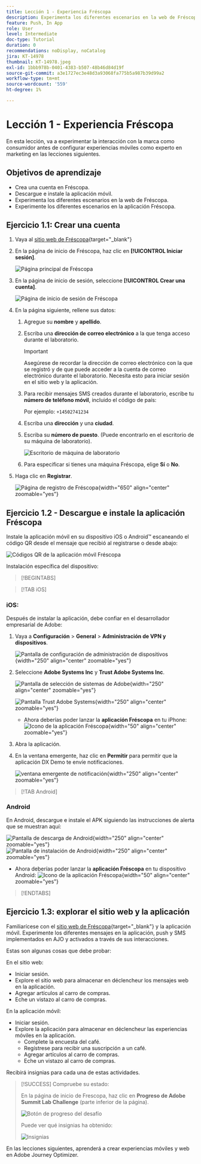 ```yaml
---
title: Lección 1 - Experiencia Fréscopa
description: Experimenta los diferentes escenarios en la web de Fréscopa.
feature: Push, In App
role: User
level: Intermediate
doc-type: Tutorial
duration: 0
recommendations: noDisplay, noCatalog
jira: KT-14978
thumbnail: KT-14978.jpeg
exl-id: 1bbb978b-0401-4383-b507-48b46d84d19f
source-git-commit: a3e1727ec3e48d3a93068fa775b5a987b39d99a2
workflow-type: tm+mt
source-wordcount: '559'
ht-degree: 1%

---
```


# Lección 1 - Experiencia Fréscopa

En esta lección, va a experimentar la interacción con la marca como consumidor antes de configurar experiencias móviles como experto en marketing en las lecciones siguientes.

## Objetivos de aprendizaje

* Crea una cuenta en Fréscopa.
* Descargue e instale la aplicación móvil.
* Experimenta los diferentes escenarios en la web de Fréscopa.
* Experimente los diferentes escenarios en la aplicación Fréscopa.

## Ejercicio 1.1: Crear una cuenta

1. Vaya al [sitio web de Fréscopa](https://dsn.adobe.com/p/adobe-summit-2024?token=eyJhbGciOiJIUzI1NiIsInR5cCI6IkpXVCJ9.eyJpZCI6ImFub255bW91cyIsImVtYWlsIjoiYW5vbnltb3VzQGFkb2JlLmNvbSIsImlzc3VlciI6InNoYXJlZC1saW5rIiwiYXJnb24iOnsiYWNjZXNzIjoicmVhZC1wcm9qZWN0IiwicHJvamVjdElkIjoiYWRvYmUtc3VtbWl0LTIwMjQifSwiaWF0IjoxNzEwNTI0MTIwLCJleHAiOjE3MTIzMzg1MjB9.q2uGVst6HjJw8SCWl-3pViNzepkdGnNCvGqZnbbkTsY){target="_blank"}

1. En la página de inicio de Fréscopa, haz clic en **[!UICONTROL Iniciar sesión]**.

   ![Página principal de Fréscopa](/help/summit-lab-2024/l820-lab-workbook/assets/1-1-1-frescopa-homepage.png "Página principal de Fréscopa")

1. En la página de inicio de sesión, seleccione **[!UICONTROL Crear una cuenta]**.

   ![Página de inicio de sesión de Fréscopa](/help/summit-lab-2024/l820-lab-workbook/assets/1-1-2-frescopa-sign-in-page.png "Inicio de sesión de Fréscopa")

1. En la página siguiente, rellene sus datos:

   1. Agregue su **nombre** y **apellido**.

   1. Escriba una **dirección de correo electrónico** a la que tenga acceso durante el laboratorio.

      >[!IMPORTANT]
      > Asegúrese de recordar la dirección de correo electrónico con la que se registró y de que puede acceder a la cuenta de correo electrónico durante el laboratorio. Necesita esto para iniciar sesión en el sitio web y la aplicación.

   1. Para recibir mensajes SMS creados durante el laboratorio, escribe tu **número de teléfono móvil**, incluido el código de país:

      Por ejemplo: `+14502741234`

   1. Escriba una **dirección** y una **ciudad**.

   1. Escriba su **número de puesto**. (Puede encontrarlo en el escritorio de su máquina de laboratorio).

      ![Escritorio de máquina de laboratorio](/help/summit-lab-2024/l820-lab-workbook/assets/locate-seat-number.png)

   1. Para especificar si tienes una máquina Fréscopa, elige **Sí** o **No**.

1. Haga clic en **Registrar**.

   ![Página de registro de Fréscopa](/help/summit-lab-2024/l820-lab-workbook/assets/1-1-3-frescopa-registration-page.png){width="650" align="center" zoomable="yes"}

## Ejercicio 1.2 - Descargue e instale la aplicación Fréscopa

Instale la aplicación móvil en su dispositivo iOS o Android™ escaneando el código QR desde el mensaje que recibió al registrarse o desde abajo:

![Códigos QR de la aplicación móvil Fréscopa](/help/summit-lab-2024/l820-lab-workbook/assets/1-2-1-qr-codes.png "Códigos QR de la aplicación móvil Fréscopa")

Instalación específica del dispositivo:

>[!BEGINTABS]

>[!TAB iOS]

### iOS:

Después de instalar la aplicación, debe confiar en el desarrollador empresarial de Adobe:

1. Vaya a **Configuración** > **General** > **Administración de VPN y dispositivos**.

   ![Pantalla de configuración de administración de dispositivos](/help/summit-lab-2024/l820-lab-workbook/assets/1-2-2-device-management-screen.PNG "Pantalla de configuración de administración de dispositivos"){width="250" align="center" zoomable="yes"}

1. Seleccione **Adobe Systems Inc** y **Trust Adobe Systems Inc**.

   ![Pantalla de selección de sistemas de Adobe](/help/summit-lab-2024/l820-lab-workbook/assets/1-2-3-adobe-systems.PNG "Pantalla de selección de sistemas de Adobe"){width="250" align="center" zoomable="yes"}
   <br>

   ![Pantalla Trust Adobe Systems](/help/summit-lab-2024/l820-lab-workbook/assets/1-2-4-trust-adobe.PNG){width="250" align="center" zoomable="yes"}

   * Ahora deberías poder lanzar la **aplicación Fréscopa** en tu iPhone: ![Icono de la aplicación Fréscopa](/help/summit-lab-2024/l820-lab-workbook/assets/1-2-app-icon.png){width="50" align="center" zoomable="yes"}


1. Abra la aplicación.

1. En la ventana emergente, haz clic en **Permitir** para permitir que la aplicación DX Demo te envíe notificaciones.

   ![ventana emergente de notificación](/help/summit-lab-2024/l820-lab-workbook/assets/1-2-allow-notifications.png){width="250" align="center" zoomable="yes"}

>[!TAB Android]

### Android

En Android, descargue e instale el APK siguiendo las instrucciones de alerta que se muestran aquí:

![Pantalla de descarga de Android](/help/summit-lab-2024/l820-lab-workbook/assets/1-2-5-android-download.jpg "Pantalla de descarga de Android"){width="250" align="center" zoomable="yes"}
<br>
![Pantalla de instalación de Android](/help/summit-lab-2024/l820-lab-workbook/assets/1-2-6-android-installation.jpg){width="250" align="center" zoomable="yes"}

* Ahora deberías poder lanzar la **aplicación Fréscopa** en tu dispositivo Android: ![Icono de la aplicación Fréscopa](/help/summit-lab-2024/l820-lab-workbook/assets/1-2-app-icon.png){width="50" align="center" zoomable="yes"}

>[!ENDTABS]

## Ejercicio 1.3: explorar el sitio web y la aplicación

Familiarícese con el [sitio web de Fréscopa](https://dsn.adobe.com/p/adobe-summit-2024?token=eyJhbGciOiJIUzI1NiIsInR5cCI6IkpXVCJ9.eyJpZCI6ImFub255bW91cyIsImVtYWlsIjoiYW5vbnltb3VzQGFkb2JlLmNvbSIsImlzc3VlciI6InNoYXJlZC1saW5rIiwiYXJnb24iOnsiYWNjZXNzIjoicmVhZC1wcm9qZWN0IiwicHJvamVjdElkIjoiYWRvYmUtc3VtbWl0LTIwMjQifSwiaWF0IjoxNzEwNTI0MTIwLCJleHAiOjE3MTIzMzg1MjB9.q2uGVst6HjJw8SCWl-3pViNzepkdGnNCvGqZnbbkTsY){target="_blank"} y la aplicación móvil. Experimente los diferentes mensajes en la aplicación, push y SMS implementados en AJO y activados a través de sus interacciones.

Estas son algunas cosas que debe probar:

En el sitio web:

* Iniciar sesión.
* Explore el sitio web para almacenar en déclencheur los mensajes web en la aplicación.
* Agregar artículos al carro de compras.
* Eche un vistazo al carro de compras.

En la aplicación móvil:

* Iniciar sesión.
* Explore la aplicación para almacenar en déclencheur las experiencias móviles en la aplicación.
   * Complete la encuesta del café.
   * Regístrese para recibir una suscripción a un café.
   * Agregar artículos al carro de compras.
   * Eche un vistazo al carro de compras.

Recibirá insignias para cada una de estas actividades.

>[!SUCCESS]
>Compruebe su estado:
>
>En la página de inicio de Frescopa, haz clic en **Progreso de Adobe Summit Lab Challenge** (parte inferior de la página).
> 
>  ![Botón de progreso del desafío](/help/summit-lab-2024/l820-lab-workbook/assets/1-3-challenge-progress-button.png)
>
> Puede ver qué insignias ha obtenido:
> 
> ![Insignias](/help/summit-lab-2024/l820-lab-workbook/assets/1-3-badges.png)

En las lecciones siguientes, aprenderá a crear experiencias móviles y web en Adobe Journey Optimizer.

[def]: /help/summit-lab-2024/l820-lab-workbook/assets/1-2-4-trust-adobe.PNG

